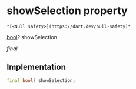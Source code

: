 


# showSelection property




    *[<Null safety>](https://dart.dev/null-safety)*


[bool](https://api.flutter.dev/flutter/dart-core/bool-class.html)? showSelection
  
_final_






## Implementation

```dart
final bool? showSelection;


```







